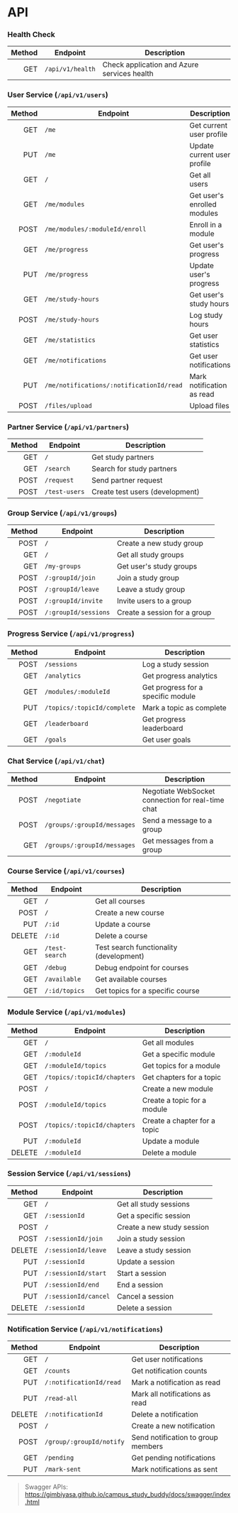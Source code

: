 
# API

### Health Check
| Method | Endpoint | Description |
|-------:|----------|-------------|
| GET | `/api/v1/health` | Check application and Azure services health |

### User Service (`/api/v1/users`)
| Method | Endpoint | Description |
|-------:|----------|-------------|
| GET | `/me` | Get current user profile |
| PUT | `/me` | Update current user profile |
| GET | `/` | Get all users |
| GET | `/me/modules` | Get user's enrolled modules |
| POST | `/me/modules/:moduleId/enroll` | Enroll in a module |
| GET | `/me/progress` | Get user's progress |
| PUT | `/me/progress` | Update user's progress |
| GET | `/me/study-hours` | Get user's study hours |
| POST | `/me/study-hours` | Log study hours |
| GET | `/me/statistics` | Get user statistics |
| GET | `/me/notifications` | Get user notifications |
| PUT | `/me/notifications/:notificationId/read` | Mark notification as read |
| POST | `/files/upload` | Upload files |

### Partner Service (`/api/v1/partners`)
| Method | Endpoint | Description |
|-------:|----------|-------------|
| GET | `/` | Get study partners |
| GET | `/search` | Search for study partners |
| POST | `/request` | Send partner request |
| POST | `/test-users` | Create test users (development) |

### Group Service (`/api/v1/groups`)
| Method | Endpoint | Description |
|-------:|----------|-------------|
| POST | `/` | Create a new study group |
| GET | `/` | Get all study groups |
| GET | `/my-groups` | Get user's study groups |
| POST | `/:groupId/join` | Join a study group |
| POST | `/:groupId/leave` | Leave a study group |
| POST | `/:groupId/invite` | Invite users to a group |
| POST | `/:groupId/sessions` | Create a session for a group |

### Progress Service (`/api/v1/progress`)
| Method | Endpoint | Description |
|-------:|----------|-------------|
| POST | `/sessions` | Log a study session |
| GET | `/analytics` | Get progress analytics |
| GET | `/modules/:moduleId` | Get progress for a specific module |
| PUT | `/topics/:topicId/complete` | Mark a topic as complete |
| GET | `/leaderboard` | Get progress leaderboard |
| GET | `/goals` | Get user goals |

### Chat Service (`/api/v1/chat`)
| Method | Endpoint | Description |
|-------:|----------|-------------|
| POST | `/negotiate` | Negotiate WebSocket connection for real-time chat |
| POST | `/groups/:groupId/messages` | Send a message to a group |
| GET | `/groups/:groupId/messages` | Get messages from a group |

### Course Service (`/api/v1/courses`)
| Method | Endpoint | Description |
|-------:|----------|-------------|
| GET | `/` | Get all courses |
| POST | `/` | Create a new course |
| PUT | `/:id` | Update a course |
| DELETE | `/:id` | Delete a course |
| GET | `/test-search` | Test search functionality (development) |
| GET | `/debug` | Debug endpoint for courses |
| GET | `/available` | Get available courses |
| GET | `/:id/topics` | Get topics for a specific course |

### Module Service (`/api/v1/modules`)
| Method | Endpoint | Description |
|-------:|----------|-------------|
| GET | `/` | Get all modules |
| GET | `/:moduleId` | Get a specific module |
| GET | `/:moduleId/topics` | Get topics for a module |
| GET | `/topics/:topicId/chapters` | Get chapters for a topic |
| POST | `/` | Create a new module |
| POST | `/:moduleId/topics` | Create a topic for a module |
| POST | `/topics/:topicId/chapters` | Create a chapter for a topic |
| PUT | `/:moduleId` | Update a module |
| DELETE | `/:moduleId` | Delete a module |

### Session Service (`/api/v1/sessions`)
| Method | Endpoint | Description |
|-------:|----------|-------------|
| GET | `/` | Get all study sessions |
| GET | `/:sessionId` | Get a specific session |
| POST | `/` | Create a new study session |
| POST | `/:sessionId/join` | Join a study session |
| DELETE | `/:sessionId/leave` | Leave a study session |
| PUT | `/:sessionId` | Update a session |
| PUT | `/:sessionId/start` | Start a session |
| PUT | `/:sessionId/end` | End a session |
| PUT | `/:sessionId/cancel` | Cancel a session |
| DELETE | `/:sessionId` | Delete a session |

### Notification Service (`/api/v1/notifications`)
| Method | Endpoint | Description |
|-------:|----------|-------------|
| GET | `/` | Get user notifications |
| GET | `/counts` | Get notification counts |
| PUT | `/:notificationId/read` | Mark a notification as read |
| PUT | `/read-all` | Mark all notifications as read |
| DELETE | `/:notificationId` | Delete a notification |
| POST | `/` | Create a new notification |
| POST | `/group/:groupId/notify` | Send notification to group members |
| GET | `/pending` | Get pending notifications |
| PUT | `/mark-sent` | Mark notifications as sent |

> Swagger APIs: https://gimbiyasa.github.io/campus_study_buddy/docs/swagger/index.html
